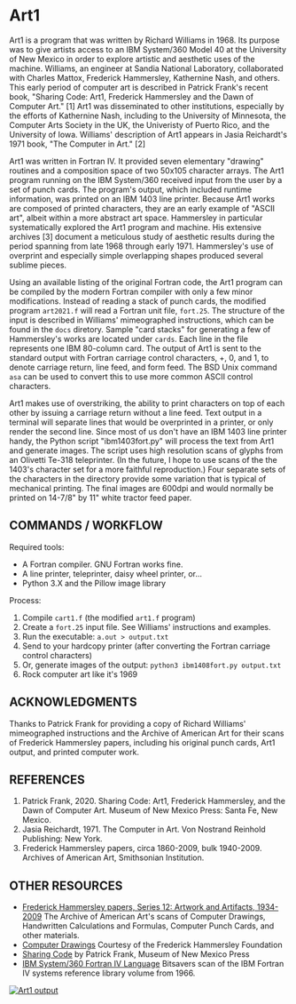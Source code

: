 # Art1

Art1 is a program that was written by Richard Williams in 1968. Its purpose was to give artists access to an IBM System/360 Model 40 at the University of New Mexico in order to explore artistic and aesthetic uses of the machine. Williams, an engineer at Sandia National Laboratory, collaborated with Charles Mattox, Frederick Hammersley, Kathernine Nash, and others. This early period of computer art is described in Patrick Frank's recent book, "Sharing Code: Art1, Frederick Hammersley and the Dawn of Computer Art." [1] Art1 was disseminated to other institutions, especially by the efforts of Kathernine Nash, including to the University of Minnesota, the Computer Arts Society in the UK, the Univeristy of Puerto Rico, and the University of Iowa. Williams' description of Art1 appears in Jasia Reichardt's 1971 book, "The Computer in Art." [2]

Art1 was written in Fortran IV. It provided seven elementary "drawing" routines and a composition space of two 50x105 character arrays. The Art1 program running on the IBM System/360 received input from the user by a set of punch cards. The program's output, which included runtime information, was printed on an IBM 1403 line printer. Because Art1 works are composed of printed characters, they are an early example of "ASCII art", albeit within a more abstract art space. Hammersley in particular systematically explored the Art1 program and machine. His extensive archives [3] document a meticulous study of aesthetic results during the period spanning from late 1968 through early 1971. Hammersley's use of overprint and especially simple overlapping shapes produced several sublime pieces.

Using an available listing of the original Fortran code, the Art1 program can be compiled by the modern Fortran compiler with only a few minor modifications. Instead of reading a stack of punch cards, the modified program `art2021.f` will read a Fortran unit file, `fort.25`. The structure of the input is described in Williams' mimeographed instructions, which can be found in the `docs` diretory. Sample "card stacks" for generating a few of Hammersley's works are located under `cards`. Each line in the file represents one IBM 80-column card. The output of Art1 is sent to the standard output with Fortran carriage control characters, +, 0, and 1, to denote carriage return, line feed, and form feed. The BSD Unix command `asa` can be used to convert this to use more common ASCII control characters.

Art1 makes use of overstriking, the ability to print characters on top of each other by issuing a carriage return without a line feed. Text output in a terminal will separate lines that would be overprinted in a printer, or only render the second line. Since most of us don't have an IBM 1403 line printer handy, the Python script "ibm1403fort.py" will process the text from Art1 and generate images. The script uses high resolution scans of glyphs from an Olivetti Te-318 teleprinter. (In the future, I hope to use scans of the the 1403's character set for a more faithful reproduction.) Four separate sets of the characters in the directory provide some variation that is typical of mechanical printing. The final images are 600dpi and would normally be printed on 14-7/8" by 11" white tractor feed paper.

## COMMANDS / WORKFLOW

Required tools:
- A Fortran compiler. GNU Fortran works fine.
- A line printer, teleprinter, daisy wheel printer, or...
- Python 3.X and the Pillow image library

Process:
1. Compile `cart1.f` (the modified `art1.f` program)
2. Create a `fort.25` input file. See Williams' instructions and examples.
3. Run the executable: `a.out > output.txt`
4. Send to your hardcopy printer (after converting the Fortran carriage control characters)
5. Or, generate images of the output: `python3 ibm1408fort.py output.txt`
6. Rock computer art like it's 1969

## ACKNOWLEDGMENTS

Thanks to Patrick Frank for providing a copy of Richard Williams' mimeographed instructions and the Archive of American Art for their scans of Frederick Hammersley papers, including his original punch cards, Art1 output, and printed computer work.

## REFERENCES

1. Patrick Frank, 2020. Sharing Code: Art1, Frederick Hammersley, and the Dawn of Computer Art. Museum of New Mexico Press: Santa Fe, New Mexico.
2. Jasia Reichardt, 1971. The Computer in Art. Von Nostrand Reinhold Publishing: New York.
3. Frederick Hammersley papers, circa 1860-2009, bulk 1940-2009. Archives of American Art, Smithsonian Institution.

## OTHER RESOURCES
- [Frederick Hammersley papers, Series 12: Artwork and Artifacts, 1934-2009](https://www.aaa.si.edu/collections/frederick-hammersley-papers-7270/series-12) The Archive of American Art's scans of Computer Drawings, Handwritten Calculations and Formulas, Computer Punch Cards, and other materials.
- [Computer Drawings](http://www.hammersleyfoundation.org/index.php/artwork/computer-drawings) Courtesy of the Frederick Hammersley Foundation
- [Sharing Code](http://www.mnmpress.org/?p=allBooks&id=270) by Patrick Frank, Museum of New Mexico Press
- [IBM System/360 Fortran IV Language](https://archive.org/details/bitsavers_ibm360fortVLanguage1966_8202220) Bitsavers scan of the IBM Fortran IV systems reference library volume from 1966.

[![Art1 output](samechg2.jpg)](samechg2.jpg)
